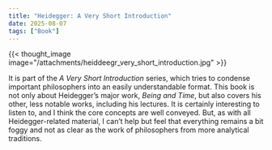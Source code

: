```yaml
---
title: "Heidegger: A Very Short Introduction"
date: 2025-08-07
tags: ["Book"]
---
```


{{< thought_image image="/attachments/heiddeegr_very_short_introduction.jpg" >}}


It is part of the *A Very Short Introduction* series, which tries to condense important philosophers into an easily understandable format. This book is not only about Heidegger’s major work, *Being and Time*, but also covers his other, less notable works, including his lectures.
It is certainly interesting to listen to, and I think the core concepts are well conveyed. But, as with all Heidegger-related material, I can’t help but feel that everything remains a bit foggy and not as clear as the work of philosophers from more analytical traditions.
